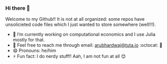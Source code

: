 ### Hi there 👋


Welcome to my Github!! It is not at all organized: some repos have unsolicieted code files which I just wanted to store somewhere (well!!!). 

- 🔭 I’m currently working on computational economics and I use Julia mostly for that. 
- 💬 Feel free to reach me through email: [arubhardwaj@tuta.io](mailto:arubhardwaj@tuta.io) :octocat: :handshake:
- 😄 Pronouns: he/him
- ⚡ Fun fact: I do nerdy stuff!! Aah, I am not fun at all :blush:  



<!--
**arubhardwaj/arubhardwaj** is a ✨ _special_ ✨ repository because its `README.md` (this file) appears on your GitHub profile.


